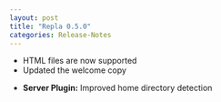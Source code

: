 ```yaml
---
layout: post
title: "Repla 0.5.0"
categories: Release-Notes
---
```


- HTML files are now supported
- Updated the welcome copy
* **Server Plugin:** Improved home directory detection
